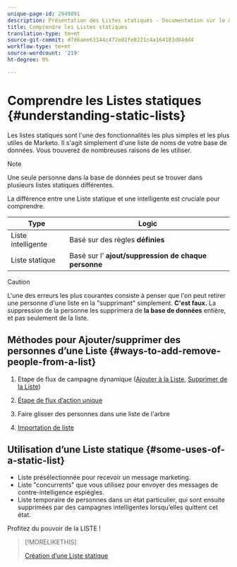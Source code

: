 ```yaml
---
unique-page-id: 2949891
description: Présentation des Listes statiques - Documentation sur le marketing - Documentation sur les produits
title: Comprendre les Listes statiques
translation-type: tm+mt
source-git-commit: d7d6aee63144c472e02fe0221c4a164183d04dd4
workflow-type: tm+mt
source-wordcount: '219'
ht-degree: 0%

---
```



# Comprendre les Listes statiques {#understanding-static-lists}

Les listes statiques sont l&#39;une des fonctionnalités les plus simples et les plus utiles de Marketo. Il s&#39;agit simplement d&#39;une liste de noms de votre base de données. Vous trouverez de nombreuses raisons de les utiliser.

>[!NOTE]
>
>Une seule personne dans la base de données peut se trouver dans plusieurs listes statiques différentes.

La différence entre une Liste statique et une  intelligente est cruciale pour comprendre.

| Type | Logic |
|---|---|
| Liste intelligente | Basé sur des règles **définies** |
| Liste statique | Basé sur l’ **ajout/suppression de chaque personne** |

>[!CAUTION]
>
>L&#39;une des erreurs les plus courantes consiste à penser que l&#39;on peut retirer une personne d&#39;une liste en la &quot;supprimant&quot; simplement. **C&#39;est faux.** La suppression de la personne les supprimera de **la base de données** entière, et pas seulement de la liste.

## Méthodes pour Ajouter/supprimer des personnes d’une Liste {#ways-to-add-remove-people-from-a-list}

1. Etape de flux de campagne dynamique ([Ajouter à la Liste](../../../../product-docs/core-marketo-concepts/smart-campaigns/flow-actions/add-to-list.md), [Supprimer de la Liste](../../../../product-docs/core-marketo-concepts/smart-campaigns/flow-actions/remove-from-list.md))

1. [Étape de flux d’action unique](../../../../product-docs/core-marketo-concepts/smart-lists-and-static-lists/using-smart-lists/run-a-single-flow-step-from-a-smart-list.md)
1. Faire glisser des personnes dans une liste de l&#39;arbre
1. [Importation de liste](../../../../getting-started/quick-wins/import-a-list-of-people.md)

## Utilisation d’une Liste statique {#some-uses-of-a-static-list}

* Liste présélectionnée pour recevoir un message marketing.
* Liste &quot;concurrents&quot; que vous utilisez pour envoyer des messages de contre-intelligence espiègles.
* Liste temporaire de personnes dans un état particulier, qui sont ensuite supprimées par des campagnes intelligentes lorsqu’elles quittent cet état.

Profitez du pouvoir de la LISTE !

>[!MORELIKETHIS]
>
>[Création d’une Liste statique](https://docs.marketo.com/x/ecKt)

